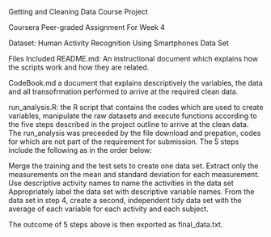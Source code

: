 Getting and Cleaning Data Course Project

Coursera Peer-graded Assignment For Week 4 

Dataset: Human Activity Recognition Using Smartphones Data Set


Files Included
README.md: An instructional document which explains how the scripts work and how they are related.

CodeBook.md a document that explains descriptively the variables, the data and all transofrmation performed to arrive at the required clean data.

run_analysis.R: the R script that contains the codes which are used to create variables,
manipulate the raw datasets and execute functions according to the five steps described in the project outline to arrive at the clean data.
The run_analysis was preceeded by the file download and prepation, codes for which are not part of the requirement for submission.
The 5 steps include the following as in the order below:

Merge the training and the test sets to create one data set.
Extract only the measurements on the mean and standard deviation for each measurement.
Use descriptive activity names to name the activities in the data set
Appropriately label the data set with descriptive variable names.
From the data set in step 4, create a second, independent tidy data set with the average of each variable for each activity and each subject.


The outcome of 5 steps above is then exported as final_data.txt.